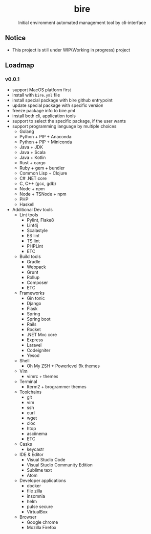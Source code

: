 <h1 align="center">bire</h1>

<p align="center">Initial environment automated management tool by cli-interface</p>

## Notice

- This project is still under WIP(Working in progress) project

## Loadmap

### v0.0.1

- support MacOS platform first
- install with `bire.yml` file
- install special package with bire github entrypoint
- update special package with specific version
- freeze package info to bire.yml
- install both cli, application tools
- support to select the specific package, if the user wants
- support programming language by multiple choices
  - Golang
  - Python + PIP + Anaconda
  - Python + PIP + Miniconda
  - Java + JDK
  - Java + Scala
  - Java + Kotlin
  - Rust + cargo
  - Ruby + gem + bundler
  - Common Lisp + Clojure
  - C# .NET core
  - C, C++ (gcc, gdb)
  - Node + npm
  - Node + TSNode + npm
  - PHP
  - Haskell
- Additional Dev tools
  - Lint tools
    - Pylint, Flake8
    - Lint4j
    - Scalastyle
    - ES lint
    - TS lint
    - PHPLint
    - ETC
  - Build tools
    - Gradle
    - Webpack
    - Grunt
    - Rollup
    - Composer
    - ETC
  - Frameworks
    - Gin tonic
    - Django
    - Flask
    - Spring
    - Spring boot
    - Rails
    - Rocket
    - .NET Mvc core
    - Express
    - Laravel
    - Codeigniter
    - Yesod
  - Shell
    - Oh My ZSH + Powerlevel 9k themes
  - Vim
    - vimrc + themes
  - Terminal
    - Iterm2 + brogrammer themes
  - Toolchains
    - git
    - vim
    - ssh
    - curl
    - wget
    - cloc
    - htop
    - asciinema
    - ETC
  - Casks
    - keycastr
  - IDE & Editor
    - Visual Studio Code
    - Visual Studio Community Edition
    - Sublime text
    - Atom
  - Developer applications
    - docker
    - file zilla
    - insomnia
    - helm
    - pulse secure
    - VirtualBox
  - Browser
    - Google chrome
    - Mozilla Firefox
